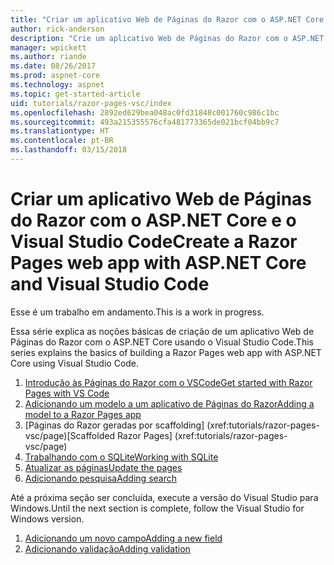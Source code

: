 ```yaml
---
title: "Criar um aplicativo Web de Páginas do Razor com o ASP.NET Core e o Visual Studio Code"
author: rick-anderson
description: "Crie um aplicativo Web de Páginas do Razor com o ASP.NET Core e o EF Core."
manager: wpickett
ms.author: riande
ms.date: 08/26/2017
ms.prod: aspnet-core
ms.technology: aspnet
ms.topic: get-started-article
uid: tutorials/razor-pages-vsc/index
ms.openlocfilehash: 2892ed629bea048ac0fd31848c001760c986c1bc
ms.sourcegitcommit: 493a215355576cfa481773365de021bcf04bb9c7
ms.translationtype: HT
ms.contentlocale: pt-BR
ms.lasthandoff: 03/15/2018
---
```

# <a name="create-a-razor-pages-web-app-with-aspnet-core-and-visual-studio-code"></a><span data-ttu-id="ec950-103">Criar um aplicativo Web de Páginas do Razor com o ASP.NET Core e o Visual Studio Code</span><span class="sxs-lookup"><span data-stu-id="ec950-103">Create a Razor Pages web app with ASP.NET Core and Visual Studio Code</span></span>

<span data-ttu-id="ec950-104">Esse é um trabalho em andamento.</span><span class="sxs-lookup"><span data-stu-id="ec950-104">This is a work in progress.</span></span>

<span data-ttu-id="ec950-105">Essa série explica as noções básicas de criação de um aplicativo Web de Páginas do Razor com o ASP.NET Core usando o Visual Studio Code.</span><span class="sxs-lookup"><span data-stu-id="ec950-105">This series explains the basics of building a Razor Pages web app with ASP.NET Core using Visual Studio Code.</span></span>

1. [<span data-ttu-id="ec950-106">Introdução às Páginas do Razor com o VSCode</span><span class="sxs-lookup"><span data-stu-id="ec950-106">Get started with Razor Pages with VS Code</span></span>](xref:tutorials/razor-pages-vsc/razor-pages-start)
1. [<span data-ttu-id="ec950-107">Adicionando um modelo a um aplicativo de Páginas do Razor</span><span class="sxs-lookup"><span data-stu-id="ec950-107">Adding a model to a Razor Pages app</span></span>](xref:tutorials/razor-pages-vsc/model)
1. <span data-ttu-id="ec950-108">[Páginas do Razor geradas por scaffolding] (xref:tutorials/razor-pages-vsc/page)</span><span class="sxs-lookup"><span data-stu-id="ec950-108">[Scaffolded Razor Pages]         (xref:tutorials/razor-pages-vsc/page)</span></span>
1. [<span data-ttu-id="ec950-109">Trabalhando com o SQLite</span><span class="sxs-lookup"><span data-stu-id="ec950-109">Working with SQLite</span></span>](xref:tutorials/razor-pages-vsc/sql)
1. [<span data-ttu-id="ec950-110">Atualizar as páginas</span><span class="sxs-lookup"><span data-stu-id="ec950-110">Update the pages</span></span>](xref:tutorials/razor-pages-vsc/da1)
1. [<span data-ttu-id="ec950-111">Adicionando pesquisa</span><span class="sxs-lookup"><span data-stu-id="ec950-111">Adding search</span></span>](xref:tutorials/razor-pages-vsc/search)

<span data-ttu-id="ec950-112">Até a próxima seção ser concluída, execute a versão do Visual Studio para Windows.</span><span class="sxs-lookup"><span data-stu-id="ec950-112">Until the next section is complete, follow the Visual Studio for Windows version.</span></span>

1. [<span data-ttu-id="ec950-113">Adicionando um novo campo</span><span class="sxs-lookup"><span data-stu-id="ec950-113">Adding a new field</span></span>](xref:tutorials/razor-pages/new-field)
1. [<span data-ttu-id="ec950-114">Adicionando validação</span><span class="sxs-lookup"><span data-stu-id="ec950-114">Adding validation</span></span>](xref:tutorials/razor-pages/validation)
